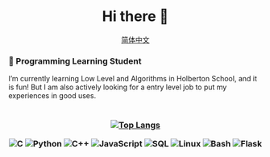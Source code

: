 <p align="center">
        <h1 align="center"> Hi there 👋</h1>
        <p align="center">
                <a href="/doc_lan/README_cn.md">简体中文</a>
        </p>
</p>
<h3> 🌱 Programming Learning Student</h3>
I’m currently learning Low Level and Algorithms in Holberton School, and it is fun! But I am also actively looking for a entry level job to put my experiences in good uses.<br><br>

<h3 align="center">

[![Top Langs](https://github-readme-stats.vercel.app/api/top-langs/?username=rkbrian&layout=compact&bg_color=5C4706,ECB60F,5C4706&theme=graywhite)](https://github.com/rkbrian/github-readme-stats)


![C](https://img.shields.io/badge/-C-000000?style=flat&logo=C)
![Python](https://img.shields.io/badge/-Python-000000?style=flat&logo=python)
![C++](https://img.shields.io/badge/-C++-000000?style=flat&logo=C%2B%2B&logoColor=00599C)
![JavaScript](https://img.shields.io/badge/-JavaScript-000000?style=flat&logo=javascript)
![SQL](https://img.shields.io/badge/-SQL-000000?style=flat&logo=MySQL)
![Linux](https://img.shields.io/badge/-Linux-000000?style=flat&logo=linux&logoColor=FCC624)
![Bash](https://img.shields.io/badge/shell_script-%23121011.svg?style=flat&logo=gnu-bash&logoColor=white)
![Flask](https://img.shields.io/badge/flask-%23000.svg?style=flat&logo=flask&logoColor=white)
</h3>


<!--
**rkbrian/rkbrian** is a ✨ _special_ ✨ repository because its `README.md` (this file) appears on your GitHub profile.

Here are some ideas to get you started:

- 🔭 I’m currently working on ...
- 👯 I’m looking to collaborate on ...
- 🤔 I’m looking for help with ...
- 💬 Ask me about ...
- 📫 How to reach me: ...
- 😄 Pronouns: ...
- ⚡ Fun fact: ...
-->
